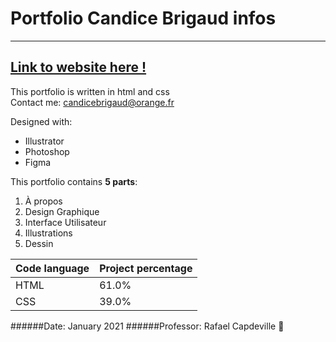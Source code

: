 # Portfolio Candice Brigaud infos
---
## [Link to website here !](https://quandysse.github.io/Portfolio/)
This portfolio is written in html and css  
Contact me: candicebrigaud@orange.fr  

Designed with:
* Illustrator
* Photoshop
* Figma

This portfolio contains __5 parts__:  

1. À propos
2. Design Graphique
3. Interface Utilisateur
4. Illustrations
5. Dessin


Code language| Project percentage
------------ | -------------
HTML | 61.0%
CSS | 39.0%  
  
######Date: January 2021
######Professor: Rafael Capdeville
:frog: